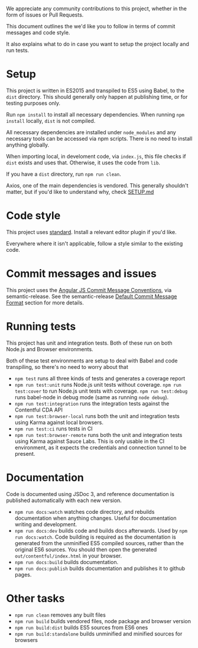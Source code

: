 We appreciate any community contributions to this project, whether in the form of issues or Pull Requests.

This document outlines the we'd like you to follow in terms of commit messages and code style.

It also explains what to do in case you want to setup the project locally and run tests.

# Setup

This project is written in ES2015 and transpiled to ES5 using Babel, to the `dist` directory. This should generally only happen at publishing time, or for testing purposes only.

Run `npm install` to install all necessary dependencies. When running `npm install` locally, `dist` is not compiled.

All necessary dependencies are installed under `node_modules` and any necessary tools can be accessed via npm scripts. There is no need to install anything globally.

When importing local, in develoment code, via `index.js`, this file checks if `dist` exists and uses that. Otherwise, it uses the code from `lib`.

If you have a `dist` directory, run `npm run clean`.

Axios, one of the main dependencies is vendored. This generally shouldn't matter, but if you'd like to understand why, check [SETUP.md](SETUP.md)

# Code style

This project uses [standard](https://github.com/feross/standard). Install a relevant editor plugin if you'd like.

Everywhere where it isn't applicable, follow a style similar to the existing code.

# Commit messages and issues

This project uses the [Angular JS Commit Message Conventions](https://docs.google.com/document/d/1QrDFcIiPjSLDn3EL15IJygNPiHORgU1_OOAqWjiDU5Y/edit), via semantic-release. See the semantic-release [Default Commit Message Format](https://github.com/semantic-release/semantic-release#default-commit-message-format) section for more details.

# Running tests

This project has unit and integration tests. Both of these run on both Node.js and Browser environments.

Both of these test environments are setup to deal with Babel and code transpiling, so there's no need to worry about that

- `npm test` runs all three kinds of tests and generates a coverage report
- `npm run test:unit` runs Node.js unit tests without coverage. `npm run test:cover` to run Node.js unit tests with coverage. `npm run test:debug` runs babel-node in debug mode (same as running `node debug`).
- `npm run test:integration` runs the integration tests against the Contentful CDA API
- `npm run test:browser-local` runs both the unit and integration tests using Karma against local browsers.
- `npm run test:ci` runs tests in CI
- `npm run test:browser-remote` runs both the unit and integration tests using Karma against Sauce Labs. This is only usable in the CI environment, as it expects the credentials and connection tunnel to be present.

# Documentation

Code is documented using JSDoc 3, and reference documentation is published automatically with each new version.

- `npm run docs:watch` watches code directory, and rebuilds documentation when anything changes. Useful for documentation writing and development.
- `npm run docs:dev` builds code and builds docs afterwards. Used by `npm run docs:watch`. Code building is required as the documentation is generated from the unminified ES5 compiled sources, rather than the original ES6 sources. You should then open the generated `out/contentful/index.html` in your browser.
- `npm run docs:build` builds documentation.
- `npm run docs:publish` builds documentation and publishes it to github pages.

# Other tasks

- `npm run clean` removes any built files
- `npm run build` builds vendored files, node package and browser version
- `npm run build:dist` builds ES5 sources from ES6 ones
- `npm run build:standalone` builds unminified and minified sources for browsers
